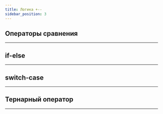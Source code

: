 ```yaml
---
title: Логика +--
sidebar_position: 3
---
```


## Операторы сравнения

***

## if-else

***

## switch-case

***

## Тернарный оператор

***
